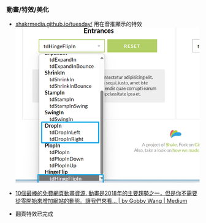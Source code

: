 ### 動畫/特效/美化
- [shakrmedia.github.io/tuesday/](http://shakrmedia.github.io/tuesday/)
用在音推顯示的特效
![image.png|100](https://raw.githubusercontent.com/Ash0645/image_remote/main/202309142034098.png)

- [10個最棒的免費網頁動畫資源. 動畫是2018年的主要趨勢之一，但是你不需要從零開始來增加網站的動態。讓我們來看… | by Gobby Wang | Medium](https://medium.com/@berylgobby/10%E5%80%8B%E6%9C%80%E6%A3%92%E7%9A%84%E5%85%8D%E8%B2%BB%E7%B6%B2%E9%A0%81%E5%8B%95%E7%95%AB%E8%B3%87%E6%BA%90-eabc9ca5b931)
- 翻頁特效已完成